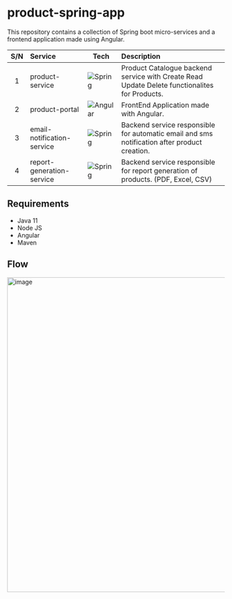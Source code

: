 # product-spring-app

This repository contains a collection of Spring boot micro-services and a frontend application made using Angular.

| S/N | Service                    | Tech                                                                                                            | Description                                                                                   |
| :-: | :------------------------- | --------------------------------------------------------------------------------------------------------------- | :-------------------------------------------------------------------------------------------- |
|  1  | product-service            | ![Spring](https://img.shields.io/badge/spring-%236DB33F.svg?style=for-the-badge&logo=spring&logoColor=white)    | Product Catalogue backend service with Create Read Update Delete functionalites for Products. |
|  2  | product-portal             | ![Angular](https://img.shields.io/badge/angular-%23DD0031.svg?style=for-the-badge&logo=angular&logoColor=white) | FrontEnd Application made with Angular.                                                       |
|  3  | email-notification-service | ![Spring](https://img.shields.io/badge/spring-%236DB33F.svg?style=for-the-badge&logo=spring&logoColor=white)    | Backend service responsible for automatic email and sms notification after product creation.  |
|  4  | report-generation-service  | ![Spring](https://img.shields.io/badge/spring-%236DB33F.svg?style=for-the-badge&logo=spring&logoColor=white)    | Backend service responsible for report generation of products. (PDF, Excel, CSV)              |

## Requirements
- Java 11
- Node JS
- Angular
- Maven

## Flow
<img width="729" alt="image" src="https://user-images.githubusercontent.com/55999865/178815246-ff5e4bcb-2de8-4b1b-90fa-0cdee0a53353.png">
